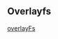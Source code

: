 ## Overlayfs

[overlayFs](https://dev.to/napicella/how-are-docker-images-built-a-look-into-the-linux-overlay-file-systems-and-the-oci-specification-175n)